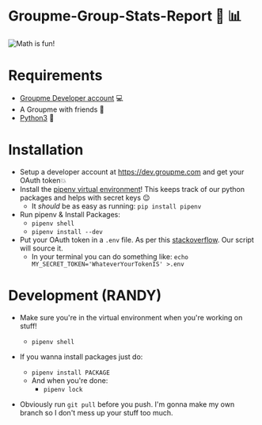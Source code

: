 # Groupme-Group-Stats-Report 🧮 📊
![Math is fun!](https://media.giphy.com/media/9cpXRPjZuo6pq/giphy.gif)


# Requirements
* [Groupme Developer account](https://dev.groupme.com) 💻
* A Groupme with friends 🏃
* [Python3](https://www.python.org/downloads/) 🐍


# Installation
* Setup a developer account at https://dev.groupme.com and get your OAuth token💥
* Install the [pipenv virtual environment](https://docs.pipenv.org/en/latest/)! This keeps track of our python packages and helps with secret keys 😌
    - It _should_ be as easy as running: `pip install pipenv`
* Run pipenv & Install Packages:
    - `pipenv shell`
    - `pipenv install --dev`
* Put your OAuth token in a `.env` file. As per this [stackoverflow](https://stackoverflow.com/questions/51227159/how-do-i-set-environment-variables-in-pipenv). Our script will source it.
    - In your terminal you can do something like: `echo MY_SECRET_TOKEN='WhateverYourTokenIS' >.env`


# Development (RANDY)
* Make sure you're in the virtual environment when you're working on stuff!
    - `pipenv shell`
* If you wanna install packages just do:
    - `pipenv install PACKAGE`
    - And when you're done:
        - `pipenv lock`

* Obviously run `git pull` before you push. I'm gonna make my own branch so I don't mess up your stuff too much.